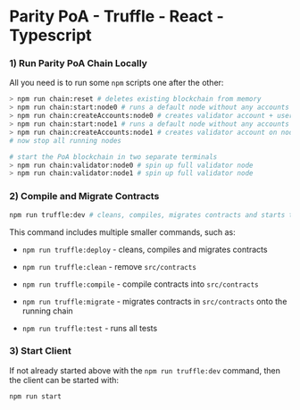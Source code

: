 # Parity PoA - Truffle - React - Typescript

### 1) Run Parity PoA Chain Locally

All you need is to run some `npm` scripts one after the other:

```bash
> npm run chain:reset # deletes existing blockchain from memory
> npm run chain:start:node0 # runs a default node without any accounts (we don't have any yet)
> npm run chain:createAccounts:node0 # creates validator account + user account on node0
> npm run chain:start:node1 # runs a default node without any accounts (we don't have any yet)
> npm run chain:createAccounts:node1 # creates validator account on node1
# now stop all running nodes

# start the PoA blockchain in two separate terminals
> npm run chain:validator:node0 # spin up full validator node
> npm run chain:validator:node1 # spin up full validator node
```

### 2) Compile and Migrate Contracts

```bash
npm run truffle:dev # cleans, compiles, migrates contracts and starts the client
```

This command includes multiple smaller commands, such as:

- `npm run truffle:deploy` - cleans, compiles and migrates contracts

- `npm run truffle:clean` - remove `src/contracts`

- `npm run truffle:compile` - compile contracts into `src/contracts`

- `npm run truffle:migrate` - migrates contracts in `src/contracts` onto the running chain

- `npm run truffle:test` - runs all tests

### 3) Start Client

If not already started above with the `npm run truffle:dev` command, then the client can be started with:

```bash
npm run start
```
